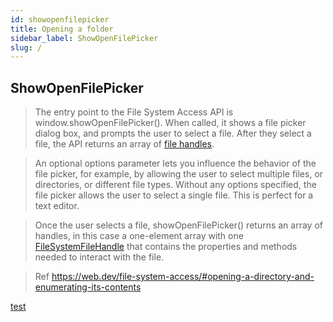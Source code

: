 ```yaml
---
id: showopenfilepicker
title: Opening a folder
sidebar_label: ShowOpenFilePicker
slug: /
---
```


## ShowOpenFilePicker

>The entry point to the File System Access API is window.showOpenFilePicker(). When called, it shows a file picker dialog box, and prompts the user to select a file. After they select a file, the API returns an array of [file handles](/docs/filesandfolders/filesystemfilehandle). 

>An optional options parameter lets you influence the behavior of the file picker, for example, by allowing the user to select multiple files, or directories, or different file types. Without any options specified, the file picker allows the user to select a single file. This is perfect for a text editor.

>Once the user selects a file, showOpenFilePicker() returns an array of handles, in this case a one-element array with one [FileSystemFileHandle](/docs/filesandfolders/filesystemfilehandle) that contains the properties and methods needed to interact with the file.

> Ref https://web.dev/file-system-access/#opening-a-directory-and-enumerating-its-contents

[test](/docs/mdx)